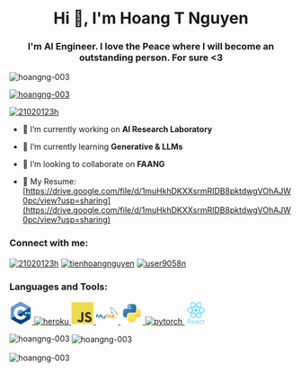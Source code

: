 <h1 align="center">Hi 👋, I'm Hoang T Nguyen</h1>
<h3 align="center">I'm AI Engineer. I love the Peace where I will become an outstanding person. For sure <3</h3>

<p align="left"> <img src="https://komarev.com/ghpvc/?username=hoangng-003&label=Profile%20views&color=0e75b6&style=flat" alt="hoangng-003" /> </p>

<p align="left"> <a href="https://github.com/ryo-ma/github-profile-trophy"><img src="https://github-profile-trophy.vercel.app/?username=hoangng-003" alt="hoangng-003" /></a> </p>

<p align="left"> <a href="https://twitter.com/21020123h" target="blank"><img src="https://img.shields.io/twitter/follow/21020123h?logo=twitter&style=for-the-badge" alt="21020123h" /></a> </p>

- 🔭 I’m currently working on **AI Research Laboratory**

- 🌱 I’m currently learning **Generative & LLMs**

- 👯 I’m looking to collaborate on **FAANG**

- 📄 My Resume: [https://drive.google.com/file/d/1muHkhDKXXsrmRIDB8pktdwgVOhAJW0pc/view?usp=sharing](https://drive.google.com/file/d/1muHkhDKXXsrmRIDB8pktdwgVOhAJW0pc/view?usp=sharing)

<h3 align="left">Connect with me:</h3>
<p align="left">
<a href="https://twitter.com/21020123h" target="blank"><img align="center" src="https://raw.githubusercontent.com/rahuldkjain/github-profile-readme-generator/master/src/images/icons/Social/twitter.svg" alt="21020123h" height="30" width="40" /></a>
<a href="https://linkedin.com/in/tienhoangnguyen" target="blank"><img align="center" src="https://raw.githubusercontent.com/rahuldkjain/github-profile-readme-generator/master/src/images/icons/Social/linked-in-alt.svg" alt="tienhoangnguyen" height="30" width="40" /></a>
<a href="https://www.leetcode.com/user9058n" target="blank"><img align="center" src="https://raw.githubusercontent.com/rahuldkjain/github-profile-readme-generator/master/src/images/icons/Social/leet-code.svg" alt="user9058n" height="30" width="40" /></a>
</p>

<h3 align="left">Languages and Tools:</h3>
<p align="left"> <a href="https://www.w3schools.com/cpp/" target="_blank" rel="noreferrer"> <img src="https://raw.githubusercontent.com/devicons/devicon/master/icons/cplusplus/cplusplus-original.svg" alt="cplusplus" width="40" height="40"/> </a> <a href="https://heroku.com" target="_blank" rel="noreferrer"> <img src="https://www.vectorlogo.zone/logos/heroku/heroku-icon.svg" alt="heroku" width="40" height="40"/> </a> <a href="https://developer.mozilla.org/en-US/docs/Web/JavaScript" target="_blank" rel="noreferrer"> <img src="https://raw.githubusercontent.com/devicons/devicon/master/icons/javascript/javascript-original.svg" alt="javascript" width="40" height="40"/> </a> <a href="https://www.mysql.com/" target="_blank" rel="noreferrer"> <img src="https://raw.githubusercontent.com/devicons/devicon/master/icons/mysql/mysql-original-wordmark.svg" alt="mysql" width="40" height="40"/> </a> <a href="https://www.python.org" target="_blank" rel="noreferrer"> <img src="https://raw.githubusercontent.com/devicons/devicon/master/icons/python/python-original.svg" alt="python" width="40" height="40"/> </a> <a href="https://pytorch.org/" target="_blank" rel="noreferrer"> <img src="https://www.vectorlogo.zone/logos/pytorch/pytorch-icon.svg" alt="pytorch" width="40" height="40"/> </a> <a href="https://reactjs.org/" target="_blank" rel="noreferrer"> <img src="https://raw.githubusercontent.com/devicons/devicon/master/icons/react/react-original-wordmark.svg" alt="react" width="40" height="40"/> </a> </p>

<p><img align="left" src="https://github-readme-stats.vercel.app/api/top-langs?username=hoangng-003&show_icons=true&locale=en&layout=compact" alt="hoangng-003" /></p>

<p>&nbsp;<img align="center" src="https://github-readme-stats.vercel.app/api?username=hoangng-003&show_icons=true&locale=en" alt="hoangng-003" /></p>

<p><img align="center" src="https://github-readme-streak-stats.herokuapp.com/?user=hoangng-003&" alt="hoangng-003" /></p>
